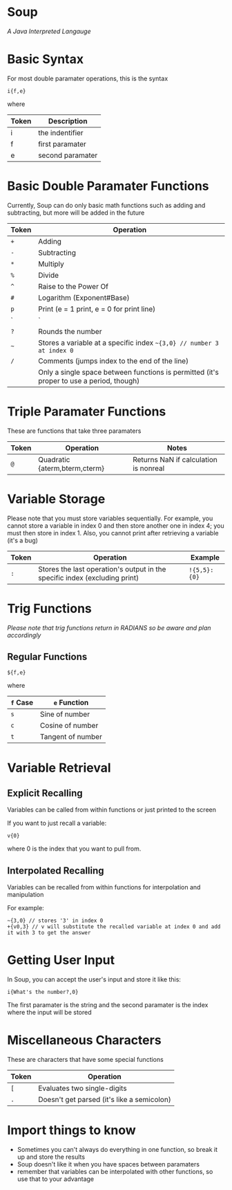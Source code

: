 # Soup
*A Java Interpreted Langauge*

# Basic Syntax
For most double paramater operations, this is the syntax

`i{f,e}`

where 

Token | Description
---- | ---
i | the indentifier
f | first paramater
e | second paramater

# Basic Double Paramater Functions
Currently, Soup can do only basic math functions such as adding and subtracting, but more will be added in the future

Token | Operation
----- | -----
`+` | Adding
`-` | Subtracting
`*` | Multiply
`%` | Divide
`^` | Raise to the Power Of
`#` | Logarithm (Exponent#Base)
`p` | Print (e = 1 print, e = 0 for print line)
`|` | Absolute Value of single number
`?` | Rounds the number
`~` | Stores a variable at a specific index `~{3,0} // number 3 at index 0`
`/` | Comments (jumps index to the end of the line)
` ` | Only a single space between functions is permitted (it's proper to use a period, though)

# Triple Paramater Functions
These are functions that take three paramaters

Token | Operation | Notes
----- | ----- | -----
`@` | Quadratic {aterm,bterm,cterm} | Returns NaN if calculation is nonreal

# Variable Storage
Please note that you must store variables sequentially. For example, you cannot store a variable in index 0 and then store another one in index 4; you must then store in index 1. Also, you cannot print after retrieving a variable (it's a bug)

Token | Operation | Example
---- | ---- | -----
`:` | Stores the last operation's output in the specific index (excluding print) | `!{5,5}:{0}`

# Trig Functions
_Please note that trig functions return in RADIANS so be aware and plan accordingly_

## Regular Functions
`${f,e}`

where

`f` Case | `e` Function
------ | -------
`s` | Sine of number
`c` | Cosine of number
`t` | Tangent of number

# Variable Retrieval
## Explicit Recalling
Variables can be called from within functions or just printed to the screen

If you want to just recall a variable:

`v{0}`

where 0 is the index that you want to pull from.

## Interpolated Recalling
Variables can be recalled from within functions for interpolation and manipulation

For example:

```
~{3,0} // stores '3' in index 0
+{v0,3} // v will substitute the recalled variable at index 0 and add it with 3 to get the answer
```

# Getting User Input
In Soup, you can accept the user's input and store it like this:

` i{What's the number?,0} `

The first paramater is the string and the second paramater is the index where the input will be stored

# Miscellaneous Characters
These are characters that have some special functions

Token | Operation
------- | --------
`[` | Evaluates two single-digits
`.` | Doesn't get parsed (it's like a semicolon)

# Import things to know
- Sometimes you can't always do everything in one function, so break it up and store the results
- Soup doesn't like it when you have spaces between paramaters
- remember that variables can be interpolated with other functions, so use that to your advantage
